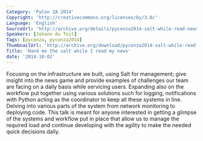 ```yaml
---
Category: 'PyCon ZA 2014'
Copyright: 'http://creativecommons.org/licenses/by/3.0/'
Language: 'English'
SourceUrl: 'http://archive.org/details/pyconza2014-salt-while-read-news'
Speakers: [Johann du Toit]
Tags: [pyconza, pyconza2014]
ThumbnailUrl: 'http://archive.org/download/pyconza2014-salt-while-read-news/pyconza2014-salt-while-read-news.thumbs/3%20A%20Hand%20me%20the%20salt%20while%20I%20read%20my%20news-_000210.jpg'
Title: 'Hand me the salt while I read my news'
date: '2014-10-02'
---
```

Focusing on the infrastructure we built, using Salt for management; give insight into the news game and provide examples of challenges our team are facing on a daily basis while servicing users. Expanding also on the workflow put together using various solutions such for logging, notifications with Python acting as the coordinator to keep all these systems in line. Delving into various parts of the system from network monitoring to deploying code.
This talk is meant for anyone interested in getting a glimpse of the systems and workflow put in place that allow us to manage the required load and continue developing with the agility to make the needed quick decisions daily.